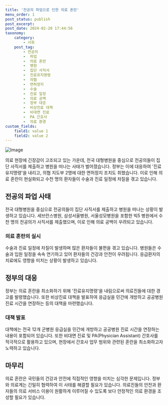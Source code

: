 ```yaml
---
title: '전공의 파업으로 인한 의료 혼란'
menu_order: 1
post_status: publish
post_excerpt: 
post_date: 2024-02-20 17:44:56
taxonomy:
    category:
        - 사회
    post_tag:
        - 전공의
        -  파업
        -  의료 혼란
        -  병원
        -  집단 사직서
        -  진료유지명령
        -  의협
        -  면허정지
        -  수술
        -  진료 일정
        -  의료 공백
        -  정부 대응
        -  비상진료 대책
        -  비대면 진료
        -  PA 간호사
        -  의료 환경
custom_fields:
    field1: value 1
    field2: value 2
---
```


![Image](https://imgnews.pstatic.net/image/020/2024/02/20/0003548814_001_20240220094401032.jpg?type=w647)

의료 현장에 긴장감이 고조되고 있는 가운데, 전국 대형병원을 중심으로 전공의들이 집단 사직서를 제출하고 병원을 떠나는 사태가 벌어졌습니다. 정부는 이에 대응하여 '진료유지명령'을 내리고, 의협 지도부 2명에 대한 면허정지 조치도 취했습니다. 이로 인해 의료 혼란이 현실화되고 수천 명의 환자들이 수술과 진료 일정에 차질을 겪고 있습니다.
## 전공의 파업 사태
전국 대형병원을 중심으로 전공의들이 집단 사직서를 제출하고 병원을 떠나는 상황이 발생하고 있습니다. 세브란스병원, 삼성서울병원, 서울성모병원을 포함한 빅5 병원에서 수천 명의 전공의가 사직서를 제출했으며, 이로 인해 의료 공백이 우려되고 있습니다.
### 의료 혼란의 실시
수술과 진료 일정에 차질이 발생하며 많은 환자들이 불편을 겪고 있습니다. 병원들은 수술과 입원 일정을 속속 연기하고 있어 환자들의 건강과 안전이 우려됩니다. 응급환자의 치료에도 영향을 미치는 상황이 발생하고 있습니다.
## 정부의 대응
정부는 의료 혼란을 최소화하기 위해 '진료유지명령'을 내림으로써 의료진들에 대한 경고를 발령했습니다. 또한 비상진료 대책을 발표하여 응급실을 민간에 개방하고 공공병원 진료 시간을 연장하는 등의 대책을 마련했습니다.
### 대책 발표
대책에는 전국 12개 군병원 응급실을 민간에 개방하고 공공병원 진료 시간을 연장하는 내용이 포함되어 있습니다. 또한 비대면 진료 및 PA(Physician Assistant) 간호사를 적극적으로 활용하고 있으며, 현장에서 간호사 업무 범위와 관련된 혼란을 최소화하고자 노력하고 있습니다.
## 마무리
의료 혼란은 국민들의 건강과 안전에 직접적인 영향을 미치는 심각한 문제입니다. 정부와 의료계는 긴밀히 협력하여 이 사태를 해결할 필요가 있습니다. 의료진들의 안전과 환자들의 의료 서비스 이용이 원활하게 이루어질 수 있도록 보다 안정적인 의료 환경을 조성할 필요가 있습니다.
